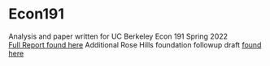 # Econ191

Analysis and paper written for UC Berkeley Econ 191 Spring 2022   
[Full Report found here](https://docs.google.com/document/d/1ClpRixRzYhnNPlzuxLGlUguSHYLNTbpQbgKlSnYrAhw/edit?usp=sharing)
Additional Rose Hills foundation followup draft [found here](https://docs.google.com/document/d/18OyaiTw-1WT8whD9b-Ds-6KWKQ9h2axGKH1VfLeKy-4/edit?usp=sharing)
